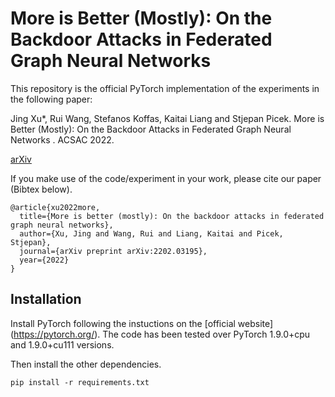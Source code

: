 # More is Better (Mostly): On the Backdoor Attacks in Federated Graph Neural Networks

This repository is the official PyTorch implementation of the experiments in the following paper: 

Jing Xu*, Rui Wang, Stefanos Koffas, Kaitai Liang and Stjepan Picek. More is Better (Mostly): On the Backdoor Attacks in Federated Graph Neural Networks . ACSAC 2022. 

[arXiv](https://arxiv.org/abs/2202.03195)

If you make use of the code/experiment in your work, please cite our paper (Bibtex below).
```
@article{xu2022more,
  title={More is better (mostly): On the backdoor attacks in federated graph neural networks},
  author={Xu, Jing and Wang, Rui and Liang, Kaitai and Picek, Stjepan},
  journal={arXiv preprint arXiv:2202.03195},
  year={2022}
}
```

## Installation
Install PyTorch following the instuctions on the [official website] (https://pytorch.org/). The code has been tested over PyTorch 1.9.0+cpu and 1.9.0+cu111 versions.

Then install the other dependencies.
```
pip install -r requirements.txt
```



